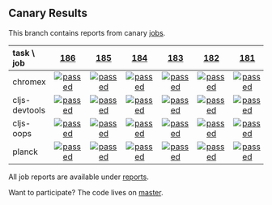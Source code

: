 ## Canary Results

This branch contains reports from canary [jobs](https://github.com/cljs-oss/canary/tree/jobs).

[//]: # (begin_overview_table)

| task \ job | <a href="reports/2017/12/25/job-000186-1.9.996-b480235" title="job #186 finished on 2017-12-25">186</a> | <a href="reports/2017/12/24/job-000185-1.9.995-f7d611d" title="job #185 finished on 2017-12-24">185</a> | <a href="reports/2017/12/23/job-000184-1.9.993-0c2ffea" title="job #184 finished on 2017-12-23">184</a> | <a href="reports/2017/12/22/job-000183-1.9.968-ebdaf6c" title="job #183 finished on 2017-12-22">183</a> | <a href="reports/2017/12/21/job-000182-1.9.968-ebdaf6c" title="job #182 finished on 2017-12-21">182</a> | <a href="reports/2017/12/20/job-000181-1.9.968-ebdaf6c" title="job #181 finished on 2017-12-20">181</a> | <a href="reports/2017/12/19/job-000180-1.9.968-ebdaf6c" title="job #180 finished on 2017-12-19">180</a> | <a href="reports/2017/12/18/job-000179-1.9.968-ebdaf6c" title="job #179 finished on 2017-12-18">179</a> | <a href="reports/2017/12/17/job-000178-1.9.968-ebdaf6c" title="job #178 finished on 2017-12-17">178</a> | <a href="reports/2017/12/16/job-000177-1.9.968-ebdaf6c" title="job #177 finished on 2017-12-16">177</a> |
| :--- | :---: | :---: | :---: | :---: | :---: | :---: | :---: | :---: | :---: | :---: |
| chromex | <a href="reports/2017/12/25/job-000186-1.9.996-b480235#-chromex"><img title="passed" src="http://box.binaryage.com/s-passed.svg"><a> | <a href="reports/2017/12/24/job-000185-1.9.995-f7d611d#-chromex"><img title="passed" src="http://box.binaryage.com/s-passed.svg"><a> | <a href="reports/2017/12/23/job-000184-1.9.993-0c2ffea#-chromex"><img title="passed" src="http://box.binaryage.com/s-passed.svg"><a> | <a href="reports/2017/12/22/job-000183-1.9.968-ebdaf6c#-chromex"><img title="passed" src="http://box.binaryage.com/s-passed.svg"><a> | <a href="reports/2017/12/21/job-000182-1.9.968-ebdaf6c#-chromex"><img title="passed" src="http://box.binaryage.com/s-passed.svg"><a> | <a href="reports/2017/12/20/job-000181-1.9.968-ebdaf6c#-chromex"><img title="passed" src="http://box.binaryage.com/s-passed.svg"><a> | <a href="reports/2017/12/19/job-000180-1.9.968-ebdaf6c#-chromex"><img title="passed" src="http://box.binaryage.com/s-passed.svg"><a> | <a href="reports/2017/12/18/job-000179-1.9.968-ebdaf6c#-chromex"><img title="passed" src="http://box.binaryage.com/s-passed.svg"><a> | <a href="reports/2017/12/17/job-000178-1.9.968-ebdaf6c#-chromex"><img title="passed" src="http://box.binaryage.com/s-passed.svg"><a> | <a href="reports/2017/12/16/job-000177-1.9.968-ebdaf6c#-chromex"><img title="passed" src="http://box.binaryage.com/s-passed.svg"><a> |
| cljs-devtools | <a href="reports/2017/12/25/job-000186-1.9.996-b480235#-cljs-devtools"><img title="passed" src="http://box.binaryage.com/s-passed.svg"><a> | <a href="reports/2017/12/24/job-000185-1.9.995-f7d611d#-cljs-devtools"><img title="passed" src="http://box.binaryage.com/s-passed.svg"><a> | <a href="reports/2017/12/23/job-000184-1.9.993-0c2ffea#-cljs-devtools"><img title="passed" src="http://box.binaryage.com/s-passed.svg"><a> | <a href="reports/2017/12/22/job-000183-1.9.968-ebdaf6c#-cljs-devtools"><img title="passed" src="http://box.binaryage.com/s-passed.svg"><a> | <a href="reports/2017/12/21/job-000182-1.9.968-ebdaf6c#-cljs-devtools"><img title="passed" src="http://box.binaryage.com/s-passed.svg"><a> | <a href="reports/2017/12/20/job-000181-1.9.968-ebdaf6c#-cljs-devtools"><img title="passed" src="http://box.binaryage.com/s-passed.svg"><a> | <a href="reports/2017/12/19/job-000180-1.9.968-ebdaf6c#-cljs-devtools"><img title="passed" src="http://box.binaryage.com/s-passed.svg"><a> | <a href="reports/2017/12/18/job-000179-1.9.968-ebdaf6c#-cljs-devtools"><img title="passed" src="http://box.binaryage.com/s-passed.svg"><a> | <a href="reports/2017/12/17/job-000178-1.9.968-ebdaf6c#-cljs-devtools"><img title="passed" src="http://box.binaryage.com/s-passed.svg"><a> | <a href="reports/2017/12/16/job-000177-1.9.968-ebdaf6c#-cljs-devtools"><img title="passed" src="http://box.binaryage.com/s-passed.svg"><a> |
| cljs-oops | <a href="reports/2017/12/25/job-000186-1.9.996-b480235#-cljs-oops"><img title="passed" src="http://box.binaryage.com/s-passed.svg"><a> | <a href="reports/2017/12/24/job-000185-1.9.995-f7d611d#-cljs-oops"><img title="passed" src="http://box.binaryage.com/s-passed.svg"><a> | <a href="reports/2017/12/23/job-000184-1.9.993-0c2ffea#-cljs-oops"><img title="passed" src="http://box.binaryage.com/s-passed.svg"><a> | <a href="reports/2017/12/22/job-000183-1.9.968-ebdaf6c#-cljs-oops"><img title="passed" src="http://box.binaryage.com/s-passed.svg"><a> | <a href="reports/2017/12/21/job-000182-1.9.968-ebdaf6c#-cljs-oops"><img title="passed" src="http://box.binaryage.com/s-passed.svg"><a> | <a href="reports/2017/12/20/job-000181-1.9.968-ebdaf6c#-cljs-oops"><img title="passed" src="http://box.binaryage.com/s-passed.svg"><a> | <a href="reports/2017/12/19/job-000180-1.9.968-ebdaf6c#-cljs-oops"><img title="passed" src="http://box.binaryage.com/s-passed.svg"><a> | <a href="reports/2017/12/18/job-000179-1.9.968-ebdaf6c#-cljs-oops"><img title="passed" src="http://box.binaryage.com/s-passed.svg"><a> | <a href="reports/2017/12/17/job-000178-1.9.968-ebdaf6c#-cljs-oops"><img title="passed" src="http://box.binaryage.com/s-passed.svg"><a> | <a href="reports/2017/12/16/job-000177-1.9.968-ebdaf6c#-cljs-oops"><img title="passed" src="http://box.binaryage.com/s-passed.svg"><a> |
| planck | <a href="reports/2017/12/25/job-000186-1.9.996-b480235#-planck"><img title="passed" src="http://box.binaryage.com/s-passed.svg"><a> | <a href="reports/2017/12/24/job-000185-1.9.995-f7d611d#-planck"><img title="passed" src="http://box.binaryage.com/s-passed.svg"><a> | <a href="reports/2017/12/23/job-000184-1.9.993-0c2ffea#-planck"><img title="passed" src="http://box.binaryage.com/s-passed.svg"><a> | <a href="reports/2017/12/22/job-000183-1.9.968-ebdaf6c#-planck"><img title="passed" src="http://box.binaryage.com/s-passed.svg"><a> | <a href="reports/2017/12/21/job-000182-1.9.968-ebdaf6c#-planck"><img title="passed" src="http://box.binaryage.com/s-passed.svg"><a> | <a href="reports/2017/12/20/job-000181-1.9.968-ebdaf6c#-planck"><img title="passed" src="http://box.binaryage.com/s-passed.svg"><a> | <a href="reports/2017/12/19/job-000180-1.9.968-ebdaf6c#-planck"><img title="passed" src="http://box.binaryage.com/s-passed.svg"><a> | <a href="reports/2017/12/18/job-000179-1.9.968-ebdaf6c#-planck"><img title="passed" src="http://box.binaryage.com/s-passed.svg"><a> | <a href="reports/2017/12/17/job-000178-1.9.968-ebdaf6c#-planck"><img title="passed" src="http://box.binaryage.com/s-passed.svg"><a> | <a href="reports/2017/12/16/job-000177-1.9.968-ebdaf6c#-planck"><img title="passed" src="http://box.binaryage.com/s-passed.svg"><a> |

[//]: # (end_overview_table)

All job reports are available under [reports](reports).

Want to participate? The code lives on [master](https://github.com/cljs-oss/canary/tree/master).
